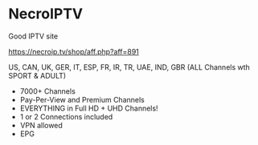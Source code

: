 # NecroIPTV
Good IPTV site


https://necroip.tv/shop/aff.php?aff=891

US, CAN, UK, GER, IT, ESP, FR, IR, TR, UAE, IND, GBR (ALL Channels wth SPORT & ADULT)
+ 7000+ Channels
+ Pay-Per-View and Premium Channels
+ EVERYTHING in Full HD + UHD Channels!
+ 1 or 2 Connections included
+ VPN allowed
+ EPG
